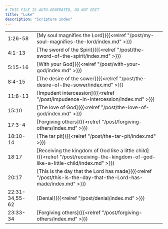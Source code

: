 ```yaml
---
# THIS FILE IS AUTO-GENERATED, DO NOT EDIT
title: "Luke"
description: "Scripture index"
---
```


|  |  |
| --- | --- |
| 1:26-58 | [My soul magnifies the Lord]({{<relref "/post/my-soul-magnifies-the-lord/index.md" >}}) |
| 4:1-13 | [The sword of the Spirit]({{<relref "/post/the-sword-of-the-spirit/index.md" >}}) |
| 5:15-16 | [With your God]({{<relref "/post/with-your-god/index.md" >}}) |
| 8:4-15 | [The desire of the sower]({{<relref "/post/the-desire-of-the-sower/index.md" >}}) |
| 11:8-13 | [Impudent intercession]({{<relref "/post/impudence-in-intercession/index.md" >}}) |
| 15:10 | [The love of God]({{<relref "/post/the-love-of-god/index.md" >}}) |
| 17:3-4 | [Forgiving others]({{<relref "/post/forgiving-others/index.md" >}}) |
| 18:10-14 | [The tar pit]({{<relref "/post/the-tar-pit/index.md" >}}) |
| 18:17 | [Receiving the kingdom of God like a little child]({{<relref "/post/receiving-the-kingdom-of-god-like-a-little-child/index.md" >}}) |
| 20:17 | [This is the day that the Lord has made]({{<relref "/post/this-is-the-day-that-the-Lord-has-made/index.md" >}}) |
| 22:31-34,55-62 | [Denial]({{<relref "/post/denial/index.md" >}}) |
| 23:33-34 | [Forgiving others]({{<relref "/post/forgiving-others/index.md" >}}) |
